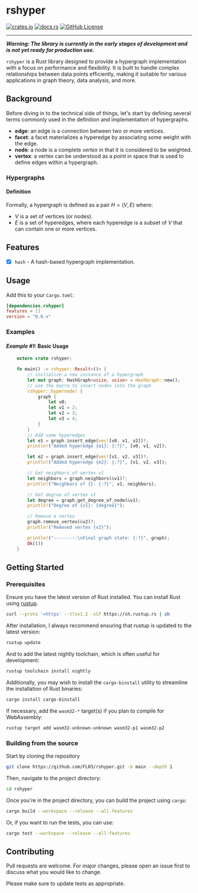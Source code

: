 # rshyper

[![crates.io](https://img.shields.io/crates/v/rshyper?style=for-the-badge&logo=rust)](https://crates.io/crates/rshyper)
[![docs.rs](https://img.shields.io/docsrs/rshyper?style=for-the-badge&logo=docs.rs)](https://docs.rs/rshyper)
[![GitHub License](https://img.shields.io/github/license/FL03/rshyper?style=for-the-badge&logo=github)](https://github.com/FL03/rshyper/blob/main/LICENSE)

***

_**Warning: The library is currently in the early stages of development and is not yet ready for production use.**_

`rshyper` is a Rust library designed to provide a hypergraph implementation with a focus on performance and flexibility. It is built to handle complex relationships between data points efficiently, making it suitable for various applications in graph theory, data analysis, and more.

## Background

Before diving in to the technical side of things, let's start by defining several terms commonly used in the definition and implementation of hypergraphs.

- **edge**: an edge is a connection between two or more vertices.
- **facet**: a facet materializes a hyperedge by associating some weight with the edge.
- **node**: a node is a complete _vertex_ in that it is considered to be weighted.
- **vertex**: a vertex can be understood as a _point_ in space that is used to define edges within a hypergraph.

### Hypergraphs

#### Definition

Formally, a hypergraph is defined as a pair $H = (V, E)$ where:

- $V$ is a set of vertices (or nodes).
- $E$ is a set of hyperedges, where each hyperedge is a subset of $V$ that can contain one or more vertices.

## Features

- [x] `hash` - A hash-based hypergraph implementation.

## Usage

Add this to your `Cargo.toml`:

```toml
[dependencies.rshyper]
features = []
version = "0.0.x"
```

### Examples

#### _Example #1:_ Basic Usage

```rust
    extern crate rshyper;

    fn main() -> rshyper::Result<()> {
        // initialize a new instance of a hypergraph
        let mut graph: HashGraph<usize, usize> = HashGraph::new();
        // use the macro to insert nodes into the graph
        rshyper::hypernode! {
            graph {
                let v0;
                let v1 = 2;
                let v2 = 3;
                let v3 = 4;
            }
        }
        // Add some hyperedges
        let e1 = graph.insert_edge(vec![v0, v1, v2])?;
        println!("Added hyperedge {e1}: {:?}", [v0, v1, v2]);

        let e2 = graph.insert_edge(vec![v1, v2, v3])?;
        println!("Added hyperedge {e2}: {:?}", [v1, v2, v3]);

        // Get neighbors of vertex v1
        let neighbors = graph.neighbors(&v1)?;
        println!("Neighbors of {}: {:?}", v1, neighbors);

        // Get degree of vertex v1
        let degree = graph.get_degree_of_node(&v1);
        println!("Degree of {v1}: {degree}");

        // Remove a vertex
        graph.remove_vertex(&v2)?;
        println!("Removed vertex {v2}");

        println!("---------\nFinal graph state: {:?}", graph);
        Ok(())
    }

```

## Getting Started

### Prerequisites

Ensure you have the latest version of Rust installed. You can install Rust using [rustup](https://rustup.rs/).

```bash
curl --proto '=https' --tlsv1.2 -sSf https://sh.rustup.rs | sh
```

After installation, I always recommend ensuring that rustup is updated to the latest version:

```bash
rustup update
```

And to add the latest nightly toolchain, which is often useful for development:

```bash
rustup toolchain install nightly
```

Additionally, you may wish to install the `cargo-binstall` utility to streamline the installation of Rust binaries:

```bash
cargo install cargo-binstall
```

If necessary, add the `wasm32-*` target(s) if you plan to compile for WebAssembly:

```bash
rustup target add wasm32-unknown-unknown wasm32-p1 wasm32-p2
```

### Building from the source

Start by cloning the repository

```bash
git clone https://github.com/FL03/rshyper.git -b main --depth 1
```

Then, navigate to the project directory:

```bash
cd rshyper
```

Once you're in the project directory, you can build the project using `cargo`:

```bash
cargo build --workspace --release --all-features
```

Or, if you want to run the tests, you can use:

```bash
cargo test --workspace --release --all-features
```

## Contributing

Pull requests are welcome. For major changes, please open an issue first
to discuss what you would like to change.

Please make sure to update tests as appropriate.
